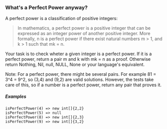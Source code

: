 ### What's a Perfect Power anyway?

A perfect power is a classification of positive integers:

> In mathematics, a perfect power is a positive integer that can be expressed as an integer power of another positive integer. More formally, n is a perfect power if there exist natural numbers m > 1, and k > 1 such that mk = n.

Your task is to check wheter a given integer is a perfect power. If it is a perfect power, return a pair m and k with mk = n as a proof. Otherwise return Nothing, Nil, null, NULL, None or your language's equivalent.

Note: For a perfect power, there might be several pairs. For example 81 = 3^4 = 9^2, so (3,4) and (9,2) are valid solutions. However, the tests take care of this, so if a number is a perfect power, return any pair that proves it.

##### Examples

    isPerfectPower(4) => new int[]{2,2}
    isPerfectPower(5) => null
    isPerfectPower(8) => new int[]{2,3}
    isPerfectPower(9) => new int[]{3,2}
